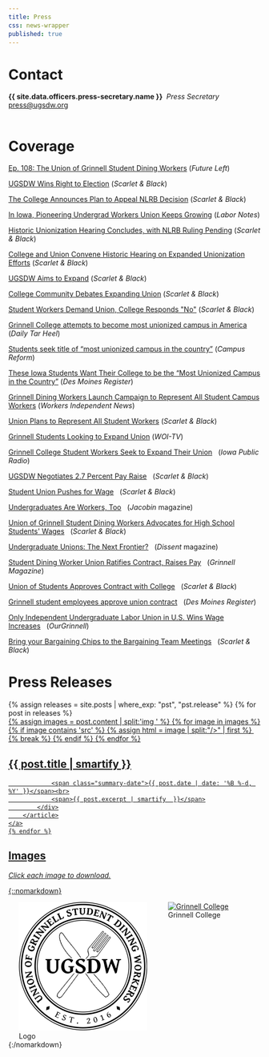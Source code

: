 ```yaml
---
title: Press
css: news-wrapper
published: true
---
```

# Contact

<b>{{ site.data.officers.press-secretary.name }}</b>&nbsp;
<i>Press Secretary</i><br>
<a href="mailto:press@ugsdw.org">press@ugsdw.org</a><br><br>

# Coverage

[Ep. 108: The Union of Grinnell Student Dining Workers](http://www.futureleft.org/home/2018/11/14/ep-108-the-union-of-grinnell-student-dining-workers-ft-sam-xu) (*Future Left*)

[UGSDW Wins Right to Election](http://www.thesandb.com/news/ugsdw-wins-right-to-election.html) (*Scarlet & Black*)

[The College Announces Plan to Appeal NLRB Decision](http://www.thesandb.com/article/the-college-announces-plans-to-appeal-nlrb-decision.html) (*Scarlet & Black*)

[In Iowa, Pioneering Undergrad Workers Union Keeps Growing](http://labornotes.org/2018/11/iowa-pioneering-undergrad-workers-union-keeps-growing) (*Labor Notes*)

[Historic Unionization Hearing Concludes, with NLRB Ruling Pending](http://www.thesandb.com/article/historic-unionization-hearing-concludes-with-nlrb-ruling-pending.html) (*Scarlet & Black*)

[College and Union Convene Historic Hearing on Expanded Unionization Efforts](http://www.thesandb.com/article/college-and-union-convene-historic-hearing-on-expanded-unionization-efforts.html?fbclid=IwAR0uJfV1xiYYxiobpxZbxRacxStYCsIkKjyKSXu58F0MIo9Ki2dSHmwN1DQ) (*Scarlet & Black*)

[UGSDW Aims to Expand](http://www.thesandb.com/article/ugsdw-aims-to-expand.html) (*Scarlet & Black*)

[College Community Debates Expanding Union](http://www.thesandb.com/article/college-community-debates-expanding-union.html) (*Scarlet & Black*)

[Student Workers Demand Union, College Responds "No"](http://www.thesandb.com/news/student-workers-demand-union-college-responds-no.html) (*Scarlet & Black*)

[Grinnell College attempts to become most unionized campus in America](http://www.dailytarheel.com/article/2017/10/grinnell-college-attempts-to-become-most-unionized-campus-in-america) (*Daily Tar Heel*)

<a href="https://www.campusreform.org/?ID=9865">Students seek title of &ldquo;most unionized campus in the country&rdquo;</a> 
(<i>Campus Reform</i>)<br>

<a href="http://www.desmoinesregister.com/story/news/education/2017/09/25/these-iowa-students-want-their-college-most-unionized-campus-country/692777001/">These Iowa Students Want Their College to be the &ldquo;Most Unionized Campus in the Country&rdquo;</a>
(<i>Des Moines Register</i>)<br>

<a href="http://laborradio.org/2017/09/24/grinnell-dining-workers-launch-campaign-to-represent-all-student-campus-workers/">Grinnell Dining Workers Launch Campaign to Represent All Student Campus Workers</a>
(<i>Workers Independent News</i>)<br>

<a href="http://www.thesandb.com/news/union-plans-to-represent-all-student-workers.html">Union Plans to Represent All Student Workers</a>
(<i>Scarlet & Black</i>)<br>

<a href="http://www.weareiowa.com/news/local-news/grinnell-students-looking-to-expand-union/815816767">Grinnell Students Looking to Expand Union</a>
(<i>WOI-TV</i>)<br>

<a href="http://iowapublicradio.org/post/grinnell-college-student-workers-seek-expand-their-union">Grinnell College Student Workers Seek to Expand Their Union</a>&nbsp;&nbsp;
(<i>Iowa Public Radio</i>)<br>

<a href="http://www.thesandb.com/article/ugsdw-negotiates-2-7-percent-pay-raise.html">UGSDW Negotiates 2.7 Percent Pay Raise</a>&nbsp;&nbsp;
(<i>Scarlet & Black</i>)<br>

<a href="http://www.thesandb.com/article/student-union-pushes-for-wage.html">Student Union Pushes for Wage</a>&nbsp;&nbsp;
(<i>Scarlet & Black</i>)<br>

<a href="https://jacobinmag.com/2017/08/unions-campus-higher-education-organizing-college-students">Undergraduates Are Workers, Too</a>&nbsp;&nbsp;
(<i>Jacobin</i> magazine)<br>

<a href="http://www.thesandb.com/article/union-of-grinnell-student-dining-workers-advocates-for-high-school-students-wages.html">Union of Grinnell Student Dining Workers Advocates for High School Students' Wages</a>&nbsp;&nbsp;
(<i>Scarlet & Black</i>)<br>

<a href="https://www.dissentmagazine.org/blog/undergraduate-unions-student-labor-organizing-fight-for-15">Undergraduate Unions: The Next Frontier?</a>&nbsp;&nbsp;
(<i>Dissent</i> magazine)<br>

<a href="https://www.grinnell.edu/news/student-dining-worker-union-ratifies-contract-raises-pay">Student Dining Worker Union Ratifies Contract, Raises Pay</a>&nbsp;&nbsp;
(<i>Grinnell Magazine</i>)<br>

<a href="http://www.thesandb.com/news/union-of-students-approves-contract-with-college.html">Union of Students Approves Contract with College</a>&nbsp;&nbsp;
(<i>Scarlet & Black</i>)<br>

<a href="http://www.desmoinesregister.com/story/news/local/grinnell/2016/09/28/grinnell-student-employees-approve-union-contract/91146814/">Grinnell student employees approve union contract</a>&nbsp;&nbsp;
(<i>Des Moines Register</i>)<br>

<a href="http://ourgrinnell.com/only-independent-undergraduate-labor-union-in-u-s-wins-wage-increases/">Only Independent Undergraduate Labor Union in U.S. Wins Wage Increases</a>&nbsp;&nbsp;
(<i>OurGrinnell</i>)<br>

<a href="http://www.thesandb.com/features/bring-your-bargaining-chips-to-the-bargaining-team-meetings.html">Bring your Bargaining Chips to the Bargaining Team Meetings</a>&nbsp;&nbsp;
(<i>Scarlet & Black</i>)<br>


# Press Releases

<div class="post-container">
    {% assign releases = site.posts | where_exp: "pst", "pst.release" %}
    {% for post in releases %}
    <a href="{{ post.url }}">
        <article>
            <div class="img-wrapper">
                {% assign images = post.content | split:'img ' %} 
                {% for image in images %}
                    {% if image contains 'src' %}
                        {% assign html = image | split:"/>" | first %}
                        <img {{ html  }} />
                        {% break %}
                    {% endif %}
                {% endfor %}
            </div>
            <div class="content-wrapper">
                <h2>
                    {{ post.title | smartify }}
                </h2>

                <span class="summary-date">{{ post.date | date: '%B %-d, %Y' }}</span><br>
                <span>{{ post.excerpt | smartify  }}</span>
            </div>
        </article>
    </a>
    {% endfor %}
</div>

# Images
_Click each image to download._

{::nomarkdown}
<div class="columns">
    <div>
        <a href="/assets/logo_large.png" download="ugsdw_logo.png">          
            <img alt="UGSDW logo" src="/assets/logo_large.png" width=256>            
        </a> <br>
        Logo
    </div><br>
    <!--
    <div>
        <a href="/assets/news/expansion_watching.jpg" download="ugsdw_expansion_2017.jpg">          
          <img alt="2017 UGSDW Expansion Campaign Announcement" src="/assets/news/expansion_watching.jpg" width=360>
        </a> <br>
        Expansion campaign announcement, September 2017
    </div><br>
    <div>
        <a href="/assets/temp-front-picture.jpg" download="ugsdw_equal_wage_protest.jpg">          
            <img alt="Equal Wage Protest" src="/assets/temp-front-picture.jpg" width=360>            
        </a> <br>
        Equal wage protest, April 2017
    </div><br>
    <div>
        <a href="/assets/mtg_1_edited.jpg" download="ugsdw_contract_ratification_2016.jpg">          
            <img alt="2016 UGSDW Contract Ratification Meeting" src="/assets/mtg_1_edited.jpg" width=360>            
        </a> <br>
        2016 contract ratification meeting
    </div><br>
    <div>
        <a href="/assets/bargaining_team.jpg" download="ugsdw_bargaining_team_2016.jpg">          
            <img alt="2016 UGSDW Bargaining Team" src="/assets/bargaining_team.jpg" width=360>          
        </a> <br>
        2016 contract bargaining team
    </div><br>
-->
    <div>
        <a href="/assets/front-picture.jpg" download="grinnell_college.jpg">          
            <img alt="Grinnell College" src="/assets/front-picture.jpg" width=360>            
        </a> <br>
        Grinnell College
    </div><br>
</div>
{:/nomarkdown}
